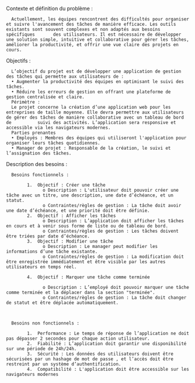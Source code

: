 Contexte et définition du problème : 

      Actuellement, les équipes rencontrent des difficultés pour organiser et suivre l'avancement des tâches de manière efficace. Les outils existants sont souvent complexes et non adaptés aux besoins spécifiques       des utilisateurs. Il est nécessaire de développer une solution simple, intuitive et collaborative pour gérer les tâches, améliorer la productivité, et offrir une vue claire des projets en cours.
      

Objectifs : 

      L’objectif du projet est de développer une application de gestion des tâches qui permette aux utilisateurs de :
      •	Augmenter la productivité des équipes en optimisant le suivi des tâches.
      •	Réduire les erreurs de gestion en offrant une plateforme de gestion centralisée et claire.
      Périmètre : 
      Le projet concerne la création d’une application web pour les entreprises de taille moyenne. Elle devra permettre aux utilisateurs de gérer des tâches de manière collaborative avec un tableau de bord de          suivi des activités. L’application sera responsive et accessible via les navigateurs modernes.
      Parties prenantes
      •	Employés : Membres des équipes qui utiliseront l'application pour organiser leurs tâches quotidiennes.
      •	Manager de projet : Responsable de la création, le suivi et l’assignation des tâches.


Description des besoins :

      Besoins fonctionnels : 
      
            1.	Objectif : Créer une tâche
                  o	Description : L'utilisateur doit pouvoir créer une tâche avec un titre, une description, une date d’échéance, et un statut.
                  o	Contraintes/règles de gestion : La tâche doit avoir une date d’échéance, et une priorité doit être définie.
            2.	Objectif : Afficher les tâches
                  o	Description : L’application doit afficher les tâches en cours et à venir sous forme de liste ou de tableau de bord.
                  o	Contraintes/règles de gestion : Les tâches doivent être triées par date d’échéance.
            3.	Objectif : Modifier une tâche
                  o	Description : Le manager peut modifier les informations d’une tâche existante.
                  o	Contraintes/règles de gestion : La modification doit être enregistrée immédiatement et être visible par les autres utilisateurs en temps réel.
      
            4.	Objectif : Marquer une tâche comme terminée
               
                  o	Description : L’employé doit pouvoir marquer une tâche comme terminée et la déplacer dans la section "terminée".
                  o	Contraintes/règles de gestion : La tâche doit changer de statut et être déplacée automatiquement.
      
      
      
      Besoins non fonctionnels :
      
            1.	Performance : Le temps de réponse de l’application ne doit pas dépasser 2 secondes pour chaque action utilisateur.
            2.	Fiabilité : L’application doit garantir une disponibilité sur une période de 24h/24h.
            3.	Sécurité : Les données des utilisateurs doivent être sécurisées par un hashage de mot de passe , et l’accès doit être restreint par un système d’authentification. 
            4.	Compatibilité : L'application doit être accessible sur les navigateurs modernes 


